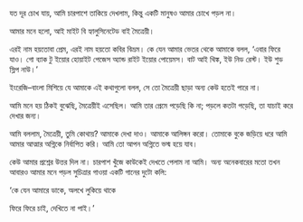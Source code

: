 যত দূর চোখ যায়, আমি চারপাশে তাকিয়ে দেখলাম, কিন্তু একটি মানুষও আমার চোখে পড়ল না।

আমার মনে হলো, আই মাইট বি হ্যালুসিনেটেড বাই মৈত্রেয়ী।

এরই নাম হয়তোবা প্রেম, এরই নাম হয়তো কবির বিভ্রম। কে যেন আমার ভেতর থেকে আমাকে বলল, ‘এবার ফিরে যাও। গো ব্যাক টু ইয়োর হোয়াইট পেজেস অ্যান্ড রাইট ইয়োর পোয়েমস। বাট আই থিঙ্ক, ইউ নিড রেস্ট। ইউ শুড স্লিপ নাউ।’

ইংরেজি–বাংলা মিশিয়ে যে আমাকে এই কথাগুলো বলল, সে তো মৈত্রেয়ী ছাড়া অন্য কেউ হতেই পারে না।

আমি মনে হয় ঠিকই বুঝেছি, মৈত্রেয়ীই এসেছিল। আমি তার প্রেমে পড়েছি কি না; পড়লে কতটা পড়েছি, তা যাচাই করে দেখার জন্য।

আমি বললাম, মৈত্রেয়ী, তুমি কোথায়? আমাকে দেখা দাও। আমাকে আলিঙ্গন করো। তোমাকে বুকে জড়িয়ে ধরে আমি আমার আত্মার অগ্নিকে নির্বাপিত করি। আমি তো আপন অগ্নিতে ভস্ম হয়ে যাব।

কেউ আমার প্রশ্নের উত্তর দিল না। চারপাশ খুঁজে কাউকেই দেখতে পেলাম না আমি। অন্য অনেকবারের মতো তখন আবারও আমার মনে পড়ল সুচিত্রার গাওয়া একটি গানের দুটো কলি:

‘কে যেন আমারে ডাকে, অলখে লুকিয়ে থাকে

ফিরে ফিরে চাই, দেখিতে না পাই।’
